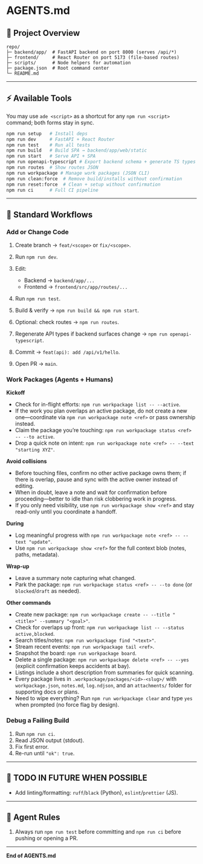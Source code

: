 # AGENTS.md
## 🧱 Project Overview

```
repo/
├─ backend/app/  # FastAPI backend on port 8000 (serves /api/*)
├─ frontend/     # React Router on port 5173 (file-based routes)
├─ scripts/      # Node helpers for automation
├─ package.json  # Root command center
└─ README.md
```

---

## ⚡ Available Tools

You may use `ade <script>` as a shortcut for any `npm run <script>` command; both forms stay in sync.

```bash
npm run setup   # Install deps
npm run dev     # FastAPI + React Router
npm run test    # Run all tests
npm run build   # Build SPA → backend/app/web/static
npm run start   # Serve API + SPA
npm run openapi-typescript # Export backend schema + generate TS types
npm run routes  # Show routes JSON
npm run workpackage # Manage work packages (JSON CLI)
npm run clean:force  # Remove build/installs without confirmation
npm run reset:force  # Clean + setup without confirmation
npm run ci      # Full CI pipeline
```

---

## 🧩 Standard Workflows

### Add or Change Code

1. Create branch → `feat/<scope>` or `fix/<scope>`.
2. Run `npm run dev`.
3. Edit:

   * Backend → `backend/app/...`
   * Frontend → `frontend/src/app/routes/...`
4. Run `npm run test`.
5. Build & verify → `npm run build && npm run start`.
6. Optional: check routes → `npm run routes`.
7. Regenerate API types if backend surfaces change → `npm run openapi-typescript`.
8. Commit → `feat(api): add /api/v1/hello`.
9. Open PR → `main`.

### Work Packages (Agents + Humans)

**Kickoff**
- Check for in-flight efforts: `npm run workpackage list -- --active`.
- If the work you plan overlaps an active package, do not create a new one—coordinate via `npm run workpackage note <ref>` or pass ownership instead.
- Claim the package you’re touching: `npm run workpackage status <ref> -- --to active`.
- Drop a quick note on intent: `npm run workpackage note <ref> -- --text "starting XYZ"`.

**Avoid collisions**
- Before touching files, confirm no other active package owns them; if there is overlap, pause and sync with the active owner instead of editing.
- When in doubt, leave a note and wait for confirmation before proceeding—better to idle than risk clobbering work in progress.
- If you only need visibility, use `npm run workpackage show <ref>` and stay read-only until you coordinate a handoff.

**During**
- Log meaningful progress with `npm run workpackage note <ref> -- --text "update"`.
- Use `npm run workpackage show <ref>` for the full context blob (notes, paths, metadata).

**Wrap-up**
- Leave a summary note capturing what changed.
- Park the package: `npm run workpackage status <ref> -- --to done` (or `blocked`/`draft` as needed).

**Other commands**
- Create new package: `npm run workpackage create -- --title "<title>" --summary "<goal>"`.
- Check for overlaps up front: `npm run workpackage list -- --status active,blocked`.
- Search titles/notes: `npm run workpackage find "<text>"`.
- Stream recent events: `npm run workpackage tail <ref>`.
- Snapshot the board: `npm run workpackage board`.
- Delete a single package: `npm run workpackage delete <ref> -- --yes` (explicit confirmation keeps accidents at bay).
- Listings include a short description from summaries for quick scanning.
- Every package lives in `.workpackage/packages/<id>-<slug>/` with `workpackage.json`, `notes.md`, `log.ndjson`, and an `attachments/` folder for supporting docs or plans.
- Need to wipe everything? Run `npm run workpackage clear` and type `yes` when prompted (no force flag by design).

### Debug a Failing Build

1. Run `npm run ci`.
2. Read JSON output (stdout).
3. Fix first error.
4. Re-run until `"ok": true`.

---

## 🔧 TODO IN FUTURE WHEN POSSIBLE

* Add linting/formatting: `ruff`/`black` (Python), `eslint`/`prettier` (JS).

---

## 🤖 Agent Rules

1. Always run `npm run test` before committing and `npm run ci` before pushing or opening a PR.

---

**End of AGENTS.md**
